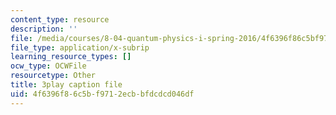```yaml
---
content_type: resource
description: ''
file: /media/courses/8-04-quantum-physics-i-spring-2016/4f6396f86c5bf9712ecbbfdcdcd046df_NXPvXI603RA.srt
file_type: application/x-subrip
learning_resource_types: []
ocw_type: OCWFile
resourcetype: Other
title: 3play caption file
uid: 4f6396f8-6c5b-f971-2ecb-bfdcdcd046df
---
```

